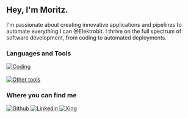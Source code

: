 ## Hey, I'm Moritz.

I'm passionate about creating innovative applications and pipelines to automate everything I can @Elektrobit. I thrive on the full spectrum of software development, from coding to automated deployments.

### Languages and Tools

[![Coding](https://skillicons.dev/icons?i=neovim,py,django,angular,github&theme=dark)](https://skillicons.dev)
<br></br>
[![Other tools](https://skillicons.dev/icons?i=linux,kubernetes,docker,ansible,jenkins&theme=dark)](https://skillicons.dev)

### Where you can find me
<div>
  <a href="https://github.com/moritzrp" target="_blank">
    <img alt="Github" src="https://img.shields.io/badge/github-%23121011.svg?style=for-the-badge&logo=github&logoColor=white" />
  </a>
  <a href="https://www.linkedin.com/in/moritz-r-5290b6230" target="_blank">
    <img alt="Linkedin" src="https://img.shields.io/badge/linkedin-%230077B5.svg?style=for-the-badge&logo=linkedin&logoColor=white" />
  </a>
  <a href="https://www.xing.com/profile/Moritz_Ruprecht04679" target="_blank">
    <img alt="Xing" src="https://img.shields.io/badge/xing-%23006567.svg?style=for-the-badge&logo=xing&logoColor=white" />
  </a>
</div>
